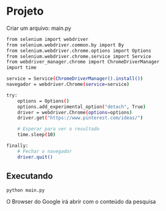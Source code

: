# Projeto 

Criar um arquivo: main.py

```bash
from selenium import webdriver
from selenium.webdriver.common.by import By
from selenium.webdriver.chrome.options import Options
from selenium.webdriver.chrome.service import Service
from webdriver_manager.chrome import ChromeDriverManager
import time

service = Service(ChromeDriverManager().install())
navegador = webdriver.Chrome(service=service)

try:
    options = Options()
    options.add_experimental_option("detach", True)
    driver = webdriver.Chrome(options=options)
    driver.get("https://www.pinterest.com/ideas/")

    # Esperar para ver o resultado
    time.sleep(10)

finally:
    # Fechar o navegador
    driver.quit()
```

## Executando

```bash
python main.py
```

O Browser do Google irá abrir com o conteúdo da pesquisa
